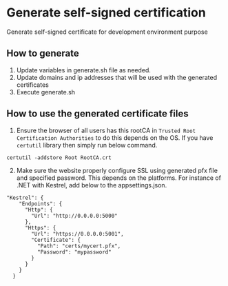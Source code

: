 # Generate self-signed certification
Generate self-signed certificate for development environment purpose

## How to generate
1. Update variables in generate.sh file as needed.
2. Update domains and ip addresses that will be used with the generated certificates
3. Execute generate.sh

## How to use the generated certificate files
1. Ensure the browser of all users has this rootCA in `Trusted Root Certification Authorities` to do this depends on the OS. If you have `certutil` library then simply run below command.
```
certutil -addstore Root RootCA.crt
```
2. Make sure the website properly configure SSL using generated pfx file and specified password. This depends on the platforms.
For instance of .NET with Kestrel, add below to the appsettings.json.
```
"Kestrel": {
    "Endpoints": {
      "Http": {
        "Url": "http://0.0.0.0:5000"
      },
      "Https": {
        "Url": "https://0.0.0.0:5001",
        "Certificate": {
          "Path": "certs/mycert.pfx",
          "Password": "mypassword"
        }
      }
    }
  }
```

